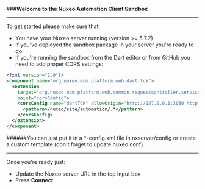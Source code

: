 ###**Welcome to the Nuxeo Automation Client Sandbox**

---

To get started please make sure that:

* You have your Nuxeo server running (version >= 5.7.2)
* If you've deployed the sandbox package in your server you're ready to go
* If you're running the sandbox from the Dart editor or from GitHub you need to add proper CORS settings:

```xml
<?xml version="1.0"?>
<component name="org.nuxeo.ecm.platform.web.dart.tck">
  <extension
    target="org.nuxeo.ecm.platform.web.common.requestcontroller.service.RequestControllerService"
    point="corsConfig">
    <corsConfig name="dartTCK" allowOrigin="http://127.0.0.1:3030 http://nelsonsilva.github.io">
      <pattern>/nuxeo/site/automation/.*</pattern>
    </corsConfig>
  </extension>
</component>
```

######You can just put it in a *-config.xml file in nxserver/config or create a custom template (don't forget to update nuxeo.conf).

---

Once you're ready just:

* Update the Nuxeo server URL in the top input box
* Press **Connect**



